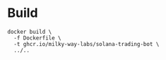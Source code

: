 # Build

```shell
docker build \
  -f Dockerfile \
  -t ghcr.io/milky-way-labs/solana-trading-bot \
  ../..
```
